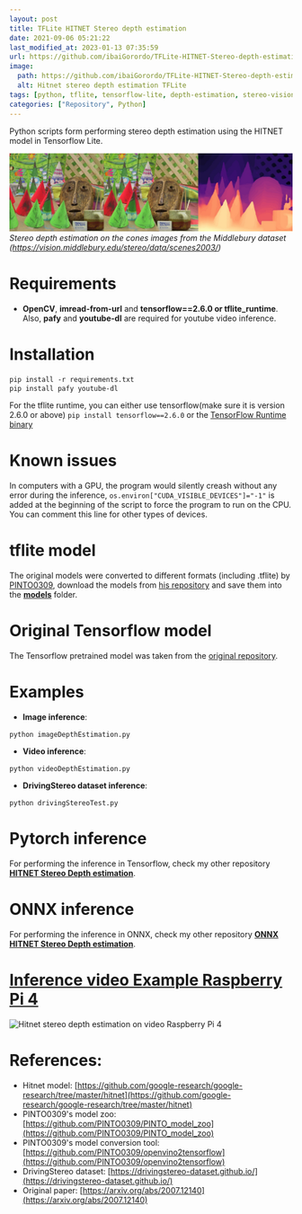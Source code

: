 ```yaml
---
layout: post
title: TFLite HITNET Stereo depth estimation
date: 2021-09-06 05:21:22 
last_modified_at: 2023-01-13 07:35:59 
url: https://github.com/ibaiGorordo/TFLite-HITNET-Stereo-depth-estimation
image:
  path: https://github.com/ibaiGorordo/TFLite-HITNET-Stereo-depth-estimation/raw/main/docs/img/out.jpg
  alt: Hitnet stereo depth estimation TFLite
tags: [python, tflite, tensorflow-lite, depth-estimation, stereo-vision, stereo-matching, stereo-depth-estimation]
categories: ["Repository", Python]
---
```

Python scripts form performing stereo depth estimation using the HITNET model in Tensorflow Lite.

![Hitnet stereo depth estimation TFLite](https://github.com/ibaiGorordo/TFLite-HITNET-Stereo-depth-estimation/raw/main/docs/img/out.jpg)
*Stereo depth estimation on the cones images from the Middlebury dataset (https://vision.middlebury.edu/stereo/data/scenes2003/)*

# Requirements

 * **OpenCV**, **imread-from-url** and **tensorflow==2.6.0 or tflite_runtime**. Also, **pafy** and **youtube-dl** are required for youtube video inference. 
 
# Installation
```
pip install -r requirements.txt
pip install pafy youtube-dl
```

For the tflite runtime, you can either use tensorflow(make sure it is version 2.6.0 or above) `pip install tensorflow==2.6.0` or the [TensorFlow Runtime binary](https://github.com/PINTO0309/TensorflowLite-bin)

# Known issues
In computers with a GPU, the program would silently creash without any error during the inference, `os.environ["CUDA_VISIBLE_DEVICES"]="-1"` is added at the beginning of the script to force the program to run on the CPU. You can comment this line for other types of devices.

# tflite model
The original models were converted to different formats (including .tflite) by [PINTO0309](https://github.com/PINTO0309), download the models from [his repository](https://github.com/PINTO0309/PINTO_model_zoo/tree/main/142_HITNET) and save them into the **[models](https://github.com/ibaiGorordo/TFLite-HITNET-Stereo-depth-estimation/tree/main/models)** folder. 

# Original Tensorflow model
The Tensorflow pretrained model was taken from the [original repository](https://github.com/google-research/google-research/tree/master/hitnet).
 
# Examples

 * **Image inference**:
 
 ```
 python imageDepthEstimation.py 
 ```
 
  * **Video inference**:
 
 ```
 python videoDepthEstimation.py
 ```
 
 * **DrivingStereo dataset inference**:
 
 ```
 python drivingStereoTest.py
 ```
 

# Pytorch inference
For performing the inference in Tensorflow, check my other repository **[HITNET Stereo Depth estimation](https://github.com/ibaiGorordo/HITNET-Stereo-Depth-estimation)**.

# ONNX inference
For performing the inference in ONNX, check my other repository **[ONNX HITNET Stereo Depth estimation](https://github.com/ibaiGorordo/ONNX-HITNET-Stereo-Depth-estimation)**.

# [Inference video Example Raspberry Pi 4](https://youtu.be/-6zhFs9X8Rg) 
 ![Hitnet stereo depth estimation on video Raspberry Pi 4](https://github.com/ibaiGorordo/TFLite-HITNET-Stereo-depth-estimation/raw/main/docs/img/Pi4tfliteHitnetDepthEstimation.gif)

# References:
* Hitnet model: [https://github.com/google-research/google-research/tree/master/hitnet](https://github.com/google-research/google-research/tree/master/hitnet)
* PINTO0309's model zoo: [https://github.com/PINTO0309/PINTO_model_zoo](https://github.com/PINTO0309/PINTO_model_zoo)
* PINTO0309's model conversion tool: [https://github.com/PINTO0309/openvino2tensorflow](https://github.com/PINTO0309/openvino2tensorflow)
* DrivingStereo dataset: [https://drivingstereo-dataset.github.io/](https://drivingstereo-dataset.github.io/)
* Original paper: [https://arxiv.org/abs/2007.12140](https://arxiv.org/abs/2007.12140)
 
